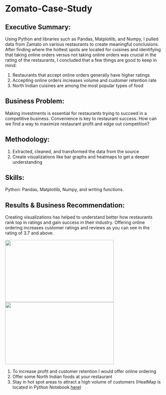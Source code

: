# Zomato-Case-Study
## Executive Summary:
Using Python and libraries such as Pandas, Matplotlib, and Numpy, I pulled data from Zamato on various restaurants to create meaningful conclusions. After finding where the hottest spots are located for cuisines and identifying that taking online orders versus not taking online orders was crucial in the rating of the restaurants, I concluded that a few things are good to keep in mind:

  1. Restaurants that accept online orders generally have higher ratings
  2. Accepting online orders increases volume and customer retention rate 
  3. North Indian cuisines are among the most popular types of food 

## Business Problem:

Making investments is essential for restaurants trying to succeed in a competitive business. Convenience is key to restaurant success. How can we find a way to maximize restaurant profit and edge out competition?

## Methodology:

  1. Extracted, cleaned, and transformed the data from the source
  2. Create visualizations like bar graphs and heatmaps to get a deeper understanding
     
## Skills:

Python: Pandas, Matplotlib, Numpy, and writing functions.

## Results & Business Recommendation:
Creating visualizations has helped to understand better how restaurants rank top in ratings and gain success in their industry. Offering online ordering increases customer ratings and reviews as you can see in the rating of 3.7 and above.

<img src="https://github.com/SahraanMohammed/Zomato-Case-Study/assets/172436156/4f39a03c-8cc2-42c8-816b-6e39794c39a8" width="350" height="200">

<img src="https://github.com/SahraanMohammed/Zomato-Case-Study/assets/172436156/b788f24b-0715-4fcd-ac18-d5e69048559a" width="350" height="200">

1. To increase profit and customer retention I would offer online ordering
2. Offer some North Indian foods at your restaurant 
3. Stay in hot spot areas to attract a high volume of customers (HeatMap is located in Python Notebook [here](https://nbviewer.org/github/SahraanMohammed/Zomato-Case-Study/blob/main/Geospatial%20Analysis%20Project%20%28Zomato%20Case-Study%29.ipynb))
